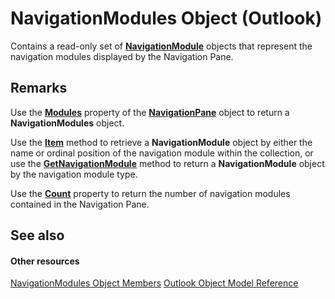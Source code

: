 
# NavigationModules Object (Outlook)

Contains a read-only set of  **[NavigationModule](76565eaf-1e64-f5d4-b90f-ba156863802c.md)** objects that represent the navigation modules displayed by the Navigation Pane.


## Remarks

Use the  **[Modules](f7311738-369c-4dd6-947c-9382195bc944.md)** property of the **[NavigationPane](b6538c72-6115-99fc-c926-e0532a747823.md)** object to return a **NavigationModules** object.

Use the  **[Item](ee8fdd9c-2b94-29c3-7622-f6e5c8c5399c.md)** method to retrieve a **NavigationModule** object by either the name or ordinal position of the navigation module within the collection, or use the **[GetNavigationModule](7c1a1313-94a4-fa68-7e70-66d85496fec0.md)** method to return a **NavigationModule** object by the navigation module type.

Use the  **[Count](876ae760-e5df-bf7d-991a-4acc16f5612f.md)** property to return the number of navigation modules contained in the Navigation Pane.


## See also


#### Other resources


[NavigationModules Object Members](48fe7aeb-514d-17fd-1f2e-a96d5cc43105.md)
[Outlook Object Model Reference](http://msdn.microsoft.com/library/73221b13-d8d8-99b8-3394-b95dbbfd5ddc%28Office.15%29.aspx)
